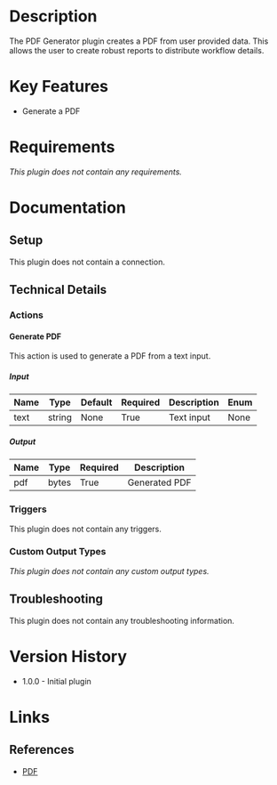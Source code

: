 # Description

The PDF Generator plugin creates a PDF from user provided data. This allows the user to create robust reports to distribute workflow details. 

# Key Features

* Generate a PDF

# Requirements

_This plugin does not contain any requirements._

# Documentation

## Setup

This plugin does not contain a connection.

## Technical Details

### Actions

#### Generate PDF

This action is used to generate a PDF from a text input.

##### Input

|Name|Type|Default|Required|Description|Enum|
|----|----|-------|--------|-----------|----|
|text|string|None|True|Text input|None|

##### Output

|Name|Type|Required|Description|
|----|----|--------|-----------|
|pdf|bytes|True|Generated PDF|

### Triggers

This plugin does not contain any triggers.

### Custom Output Types

_This plugin does not contain any custom output types._

## Troubleshooting

This plugin does not contain any troubleshooting information.

# Version History

* 1.0.0 - Initial plugin

# Links

## References

* [PDF](https://en.wikipedia.org/wiki/Portable_Document_Format)

